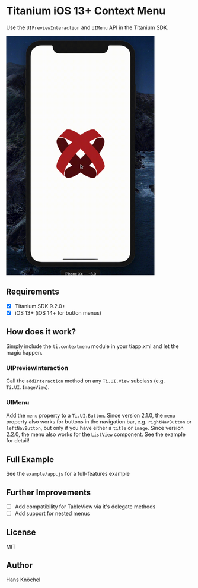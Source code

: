 # Titanium iOS 13+ Context Menu

Use the `UIPreviewInteraction` and `UIMenu` API in the Titanium SDK.

<img src="./example.gif" width="400" />

## Requirements

- [x] Titanium SDK 9.2.0+
- [x] iOS 13+ (iOS 14+ for button menus)

## How does it work?

Simply include the `ti.contextmenu` module in your tiapp.xml and let the magic happen.

### UIPreviewInteraction

Call the `addInteraction` method on any `Ti.UI.View` subclass (e.g. `Ti.UI.ImageView`).

### UIMenu

Add the `menu` property to a `Ti.UI.Button`. Since version 2.1.0, the `menu` property also works for buttons in the 
navigation bar, e.g. `rightNavButton` or `leftNavButton`, but only if you have either a `title` or `image`.
Since version 2.2.0, the menu also works for the `ListView` component. See the example for detail!

## Full Example

See the `example/app.js` for a full-features example

## Further Improvements

- [ ] Add compatibility for TableView via it's delegate methods
- [ ] Add support for nested menus

## License

MIT

## Author

Hans Knöchel
